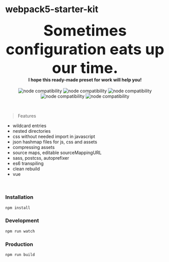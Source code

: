 # webpack5-starter-kit

<h4 align="center">
  <font size=12>Sometimes configuration eats up our time.</font> <br>
  I hope this ready-made preset for work will help you!
</h4>

<p align="center">
  <img src="https://img.shields.io/badge/ubuntu-18.04.6-blue" alt="node compatibility">
  <img src="https://img.shields.io/badge/node-12.22.11-green" alt="node compatibility">
  <img src="https://img.shields.io/badge/node-14.17.2-green" alt="node compatibility">
  <img src="https://img.shields.io/badge/node-16.14.2-green" alt="node compatibility">
  <img src="https://img.shields.io/badge/webpack-5-blue" alt="node compatibility">
</p>
<br>

> Features

- wildcard entries
- nested directories
- css without needed import in javascript
- json hashmap files for js, css and assets
- compressing assets
- source maps, editable sourceMappingURL
- sass, postcss, autoprefixer
- es6 transpiling
- clean rebuild
- vue

<br>

### Installation

```sh
npm install
```

### Development

```sh
npm run watch
```

### Production

```sh
npm run build
```
